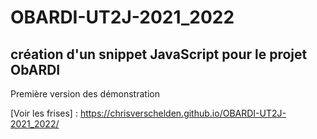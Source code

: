 # OBARDI-UT2J-2021_2022

## création d'un snippet JavaScript pour le projet ObARDI

Première version des démonstration

[Voir les frises] : https://chrisverschelden.github.io/OBARDI-UT2J-2021_2022/